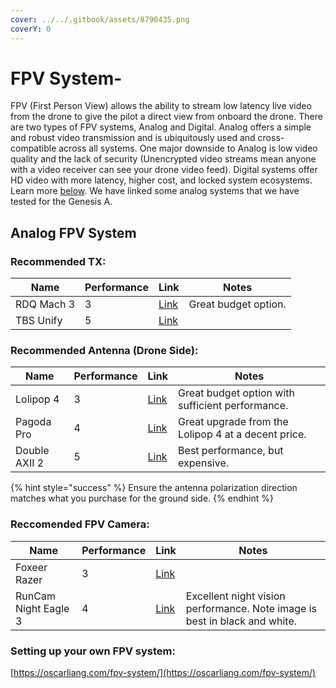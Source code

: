 ```yaml
---
cover: ../../.gitbook/assets/8790435.png
coverY: 0
---
```


# FPV System-

FPV (First Person View) allows the ability to stream low latency live video from the drone to give the pilot a direct view from onboard the drone. There are two types of FPV systems, Analog and Digital. Analog offers a simple and robust video transmission and is ubiquitously used and cross-compatible across all systems. One major downside to Analog is low video quality and the lack of security (Unencrypted video streams mean anyone with a video receiver can see your drone video feed). Digital systems offer HD video with more latency, higher cost, and locked system ecosystems. Learn more [below](fpv-system.md#setting-up-your-own-fpv-system). We have linked some analog systems that we have tested for the Genesis A.&#x20;



## Analog FPV System

### Recommended TX:

<table><thead><tr><th>Name</th><th data-type="rating" data-max="5">Performance</th><th>Link</th><th>Notes</th></tr></thead><tbody><tr><td>RDQ Mach 3</td><td>3</td><td><a href="https://www.racedayquads.com/collections/video-transmitters-antennas/products/rdq-mach-3-video-transmitter-25-1000mw-5-8ghz-vtx-choose-version">Link</a></td><td>Great budget option.</td></tr><tr><td>TBS Unify</td><td>5</td><td><a href="https://www.getfpv.com/tbs-unify-pro-5g8-hv-sma.html?utm_source=google&#x26;utm_medium=cpc&#x26;utm_campaign=DM+-+NB+-+PMax+-+Shop+-+No-index+-+SM+-+ALL+%7C+Full+Funnel&#x26;utm_content=pmax_x&#x26;utm_keyword=&#x26;utm_matchtype=&#x26;campaign_id=20799936859&#x26;network=x&#x26;device=c&#x26;gc_id=20799936859&#x26;gad_source=1&#x26;gclid=CjwKCAjw3624BhBAEiwAkxgTOlUY_xcNTtWX1cJEOJ5iW14ZB0qeFVxo0IYkRT4tzReWoJYRQwIEkRoCR4QQAvD_BwE">Link</a></td><td></td></tr></tbody></table>



### Recommended Antenna (Drone Side):

<table><thead><tr><th>Name</th><th data-type="rating" data-max="5">Performance</th><th>Link</th><th>Notes</th></tr></thead><tbody><tr><td>Lolipop 4</td><td>3</td><td><a href="https://www.amazon.com/Usmile-Lollipop-Antenna-Quadcopter-Transmitter/dp/B07T61ZJDP/ref=sr_1_3?crid=2NAWF25H7STHD&#x26;dib=eyJ2IjoiMSJ9.c5H9b4vWH4OifFzq9usEmtI5KkqhITzEmiD51_svO1v2b3I1hOy8nwFpmOyQGW8v-bgZgF88vuVuF30-0tTZP7VU8n_TUKAyG8TeqeHZ-YI5wMPeEapI6YgQjewlsoixLu5c97ZC9P23V9IlfPSNs91PvlJRfPSkqfXe8iXB128BdXRaUopNnwmyDsH1318mHBJm3N1yYnkZrmZGlXlKH6G9M_bhG0iigCUEtQaMtok.DY_RcYAx582_5yeRB7txUZGegIfkLyQ7kPeytWxOSrA&#x26;dib_tag=se&#x26;keywords=foxeer%2Bantenna&#x26;qid=1726022679&#x26;sprefix=foxeer%2Bantenna%2Caps%2C79&#x26;sr=8-3&#x26;th=1">Link</a></td><td>Great budget option with sufficient performance.</td></tr><tr><td>Pagoda Pro</td><td>4</td><td><a href="https://www.amazon.com/Foxeer-Pagoda-Antenna-Omnidirectional-Quadcopeter/dp/B07L3GB6TM">Link</a></td><td>Great upgrade from the Lolipop 4 at a decent price.</td></tr><tr><td>Double AXII 2</td><td>5</td><td><a href="https://www.getfpv.com/lumenier-double-axii-2-long-range-right-angle-5-8ghz-antenna-rhcp.html?srsltid=AfmBOoopT_T0lHNQs9Rg7-_qG97wfCzdeKInqEYT4kYBDiw5SAdmphco">Link</a></td><td>Best performance, but expensive.</td></tr></tbody></table>

{% hint style="success" %}
Ensure the antenna polarization direction matches what you purchase for the ground side.
{% endhint %}

### Reccomended FPV Camera:

<table><thead><tr><th>Name</th><th data-type="rating" data-max="5">Performance</th><th>Link</th><th>Notes</th></tr></thead><tbody><tr><td>Foxeer Razer</td><td>3</td><td><a href="https://www.getfpv.com/foxeer-razer-mini-1200tvl-2-1mm-fpv-camera.html?vid=8867&#x26;utm_source=google&#x26;utm_medium=cpc&#x26;utm_campaign=DM+-+NB+-+PMax+-+Shop+-+SM+-+ALL+%7C+Full+Funnel&#x26;utm_content=pmax_x&#x26;utm_keyword=&#x26;utm_matchtype=&#x26;campaign_id=17881616054&#x26;network=x&#x26;device=c&#x26;gc_id=17881616054&#x26;gad_source=1&#x26;gclid=CjwKCAjw3624BhBAEiwAkxgTOrW54H6gZ_F8JJGrk-jLCQE_YzAgPK_5oNC5rSTgIdBQMQHoG4huZxoC-toQAvD_BwE">Link</a></td><td></td></tr><tr><td>RunCam Night Eagle 3</td><td>4</td><td><a href="https://www.getfpv.com/runcam-night-eagle-hd-fpv-camera.html?srsltid=AfmBOoqmlCGooAQ43OrZ_XNsHNNbXSUIRHTtj3UJVJ06MdrcUmthmMyW">Link</a></td><td>Excellent night vision performance. Note image is best in black and white.</td></tr></tbody></table>

### Setting up your own FPV system:

[https://oscarliang.com/fpv-system/](https://oscarliang.com/fpv-system/)
